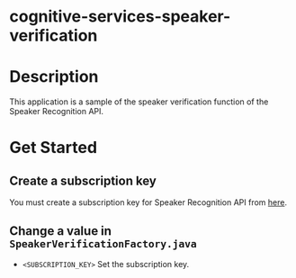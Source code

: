 # cognitive-services-speaker-verification

# Description
This application is a sample of the speaker verification function of the Speaker Recognition API.  

# Get Started

## Create a subscription key
You must create a subscription key for Speaker Recognition API from [here](https://azure.microsoft.com/ja-jp/try/cognitive-services/?api=speech-api).

## Change a value in ```SpeakerVerificationFactory.java```

- ```<SUBSCRIPTION_KEY>```
Set the subscription key.